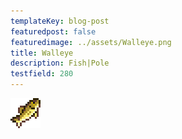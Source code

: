 ```yaml
---
templateKey: blog-post
featuredpost: false
featuredimage: ../assets/Walleye.png
title: Walleye
description: Fish|Pole
testfield: 280
---
```

![Walleye](../assets/Walleye.png)